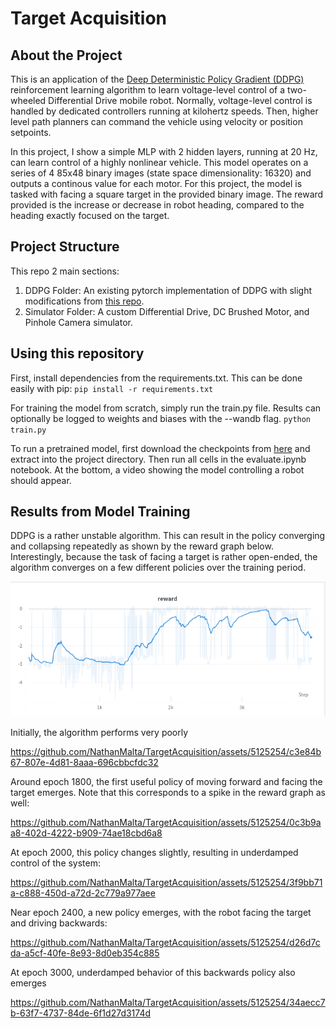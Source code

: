 # Target Acquisition

## About the Project
This is an application of the [Deep Deterministic Policy Gradient (DDPG)](https://arxiv.org/abs/1509.02971) reinforcement learning algorithm to learn voltage-level control of a two-wheeled Differential Drive mobile robot.  Normally, voltage-level control is handled by dedicated controllers running at kilohertz speeds.  Then, higher level path planners can command the vehicle using velocity or position setpoints.

In this project, I show a simple MLP with 2 hidden layers, running at 20 Hz, can learn control of a highly nonlinear vehicle.  This model operates on a series of 4 85x48 binary images (state space dimensionality: 16320) and outputs a continous value for each motor.  For this project, the model is tasked with facing a square target in the provided binary image.  The reward provided is the increase or decrease in robot heading, compared to the heading exactly focused on the target.

## Project Structure
This repo 2 main sections:
1) DDPG Folder: An existing pytorch implementation of DDPG with slight modifications from [this repo](https://github.com/schneimo/ddpg-pytorch).
2) Simulator Folder: A custom Differential Drive, DC Brushed Motor, and Pinhole Camera simulator.

## Using this repository
First, install dependencies from the requirements.txt.  This can be done easily with pip:
`pip install -r requirements.txt`

For training the model from scratch, simply run the train.py file.  Results can optionally be logged to weights and biases with the --wandb flag.
`python train.py`

To run a pretrained model, first download the checkpoints from [here](https://drive.google.com/file/d/1LBug3RBT_DMytyRYjuC9JXjfZyQxGatr/view?usp=sharing) and extract into the project directory.  Then run all cells in the evaluate.ipynb notebook.  At the bottom, a video showing the model controlling a robot should appear.

## Results from Model Training

DDPG is a rather unstable algorithm.  This can result in the policy converging and collapsing repeatedly as shown by the reward graph below.  Interestingly, because the task of facing a target is rather open-ended, the algorithm converges on a few different policies over the training period.

![reward graph](https://github.com/NathanMalta/TargetAcquisition/blob/master/media/imgs/reward.png)

Initially, the algorithm performs very poorly

https://github.com/NathanMalta/TargetAcquisition/assets/5125254/c3e84b67-807e-4d81-8aaa-696cbbcfdc32

Around epoch 1800, the first useful policy of moving forward and facing the target emerges.  Note that this corresponds to a spike in the reward graph as well:

https://github.com/NathanMalta/TargetAcquisition/assets/5125254/0c3b9aa8-402d-4222-b909-74ae18cbd6a8

At epoch 2000, this policy changes slightly, resulting in underdamped control of the system:

https://github.com/NathanMalta/TargetAcquisition/assets/5125254/3f9bb71a-c888-450d-a72d-2c779a977aee

Near epoch 2400, a new policy emerges, with the robot facing the target and driving backwards:

https://github.com/NathanMalta/TargetAcquisition/assets/5125254/d26d7cda-a5cf-40fe-8e93-8d0eb354c885

At epoch 3000, underdamped behavior of this backwards policy also emerges

https://github.com/NathanMalta/TargetAcquisition/assets/5125254/34aecc7b-63f7-4737-84de-6f1d27d3174d

